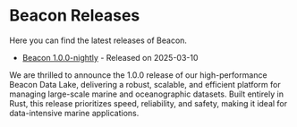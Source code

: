 # Beacon Releases

Here you can find the latest releases of Beacon.

- [Beacon 1.0.0-nightly](https://github.com) - Released on 2025-03-10

We are thrilled to announce the 1.0.0 release of our high-performance Beacon Data Lake, delivering a robust, scalable, and efficient platform for managing large-scale marine and oceanographic datasets. Built entirely in Rust, this release prioritizes speed, reliability, and safety, making it ideal for data-intensive marine applications.
